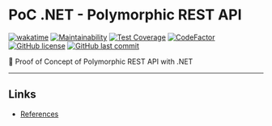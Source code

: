 # PoC .NET - Polymorphic REST API

[![wakatime](https://wakatime.com/badge/github/GuilhermeStracini/POC-dotnet-polymorphic-rest-api.svg)](https://wakatime.com/badge/github/GuilhermeStracini/POC-dotnet-polymorphic-rest-api)
[![Maintainability](https://api.codeclimate.com/v1/badges/e5fbd3f04924d0e61c83/maintainability)](https://codeclimate.com/github/GuilhermeStracini/POC-dotnet-polymorphic-rest-api/maintainability)
[![Test Coverage](https://api.codeclimate.com/v1/badges/e5fbd3f04924d0e61c83/test_coverage)](https://codeclimate.com/github/GuilhermeStracini/POC-dotnet-polymorphic-rest-api/test_coverage)
[![CodeFactor](https://www.codefactor.io/repository/github/GuilhermeStracini/POC-dotnet-polymorphic-rest-api/badge)](https://www.codefactor.io/repository/github/GuilhermeStracini/POC-dotnet-polymorphic-rest-api)
[![GitHub license](https://img.shields.io/github/license/GuilhermeStracini/POC-dotnet-polymorphic-rest-api)](https://github.com/GuilhermeStracini/POC-dotnet-polymorphic-rest-api)
[![GitHub last commit](https://img.shields.io/github/last-commit/GuilhermeStracini/POC-dotnet-polymorphic-rest-api)](https://github.com/GuilhermeStracini/POC-dotnet-polymorphic-rest-api)

🔬 Proof of Concept of Polymorphic REST API with .NET

---

## Links

- [References](https://blog.guilhermebranco.com.br/)
